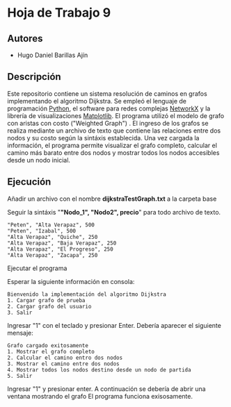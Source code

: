 ﻿# Hoja de Trabajo 9

## Autores

 - Hugo Daniel Barillas Ajín

## Descripción

Este repositorio contiene un sistema resolución de caminos en grafos implementando el algoritmo Dijkstra. Se empleó el lenguaje de programación [Python](https://www.python.org/), el software para redes complejas [NetworkX](https://networkx.org/documentation/stable/index.html#) y la librería de visualizaciones [Matplotlib](https://matplotlib.org/). El programa utilizó el modelo de grafo con aristas con costo ("Weighted Graph") . El ingreso de los grafos se realiza mediante un archivo de texto que contiene las relaciones entre dos nodos y su costo según la sintáxis establecida. Una vez cargada la información, el programa permite visualizar el grafo completo, calcular el camino más barato entre dos nodos y mostrar todos los nodos accesibles desde un nodo inicial.

## Ejecución 
Añadir un archivo con el nombre **dijkstraTestGraph.txt** a la carpeta base


 
Seguir la sintáxis "**"Nodo_1", "Nodo2", precio**" para todo archivo de texto.

    "Peten", "Alta Verapaz", 500
    "Peten", "Izabal", 500
    "Alta Verapaz", "Quiche", 250
    "Alta Verapaz", "Baja Verapaz", 250
    "Alta Verapaz", "El Progreso", 250
    "Alta Verapaz", "Zacapa", 250

 Ejecutar el programa

   
Esperar la siguiente información en consola:

    Bienvenido la implementación del algoritmo Dijkstra
    1. Cargar grafo de prueba 
    2. Cargar grafo del usuario 
    3. Salir
  Ingresar "1" con el teclado y presionar Enter. Debería aparecer el siguiente mensaje:
  

    Grafo cargado exitosamente
    1. Mostrar el grafo completo
    2. Calcular el camino entro dos nodos
    3. Mostrar el camino entre dos nodos
    4. Mostrar todos los nodos destino desde un nodo de partida
    5. Salir
  Ingresar "1" y presionar enter. A continuación se debería de abrir una ventana mostrando el grafo
  El programa funciona exisosamente.
  





 

